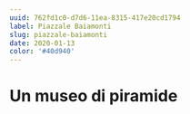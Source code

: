 ```yaml
---
uuid: 762fd1c0-d7d6-11ea-8315-417e20cd1794
label: Piazzale Baiamonti
slug: piazzale-baiamonti
date: 2020-01-13
color: '#40d940'
---
```


# Un museo di piramide